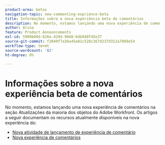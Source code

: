 ```yaml
---
product-area: betas
navigation-topic: new-commenting-exprience-beta
title: Informações sobre a nova experiência beta de comentários
description: No momento, estamos lançando uma nova experiência de comentários na seção Atualizações da maioria dos objetos do Adobe Workfront. Os artigos a seguir documentam os recursos atualmente disponíveis na nova experiência do.
author: Alina
feature: Product Announcements
exl-id: 5909b09d-626e-4294-9048-6db940f45e37
source-git-commit: f2849f7a36a45a81c528c267d237d312a7089e5d
workflow-type: tm+mt
source-wordcount: '82'
ht-degree: 0%

---
```


# Informações sobre a nova experiência beta de comentários

No momento, estamos lançando uma nova experiência de comentários na seção Atualizações da maioria dos objetos do Adobe Workfront. Os artigos a seguir documentam os recursos atualmente disponíveis na nova experiência do:

* [Nova atividade de lançamento de experiência de comentário](../new-commenting-experience-beta/new-commenting-beta-experience-release-activity.md)
* [Nova experiência de comentários](../new-commenting-experience-beta/unified-commenting-experience.md)
